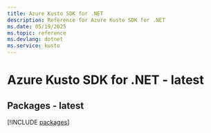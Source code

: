```yaml
---
title: Azure Kusto SDK for .NET
description: Reference for Azure Kusto SDK for .NET
ms.date: 05/19/2025
ms.topic: reference
ms.devlang: dotnet
ms.service: kusto
---
```

# Azure Kusto SDK for .NET - latest
## Packages - latest
[!INCLUDE [packages](kusto-index.md)]